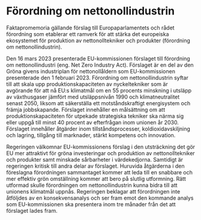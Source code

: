 # Förordning om nettonollindustrin

Faktapromemoria gällande förslag till Europaparlamentets och rådet förordning som etablerar ett ramverk för att stärka det europeiska ekosystemet för produktion
av nettonolltekniker och produkter (förordning om nettonollindustrin).

Den 16 mars 2023 presenterade EU\-kommissionen förslaget till förordning om nettonollindustri (eng. Net Zero Industry Act). Förslaget är en del av den Gröna givens industriplan för nettonollåldern som EU\-kommissionen presenterade den 1 februari 2023\. Förordning om nettonollindustrin syftar till att skala upp produktionskapaciteten av nyckeltekniker som är avgörande för att nå EU:s klimatmål om en 55 procents minskning i utsläpp av växthusgaser jämfört med utsläppsnivån 1990 och klimatneutralitet senast 2050, liksom att säkerställa ett motståndskraftigt energisystem och främja jobbskapande. Förslaget innehåller en målsättning om att produktionskapaciteten för utpekade strategiska tekniker ska närma sig eller uppgå till minst 40 procent av efterfrågan inom unionen år 2030\. Förslaget innehåller åtgärder inom tillståndsprocesser, koldioxidavskiljning och lagring, tillgång till marknader, stärkt kompetens och innovation.

Regeringen välkomnar EU\-kommissionens förslag i den utsträckning det gör EU mer attraktivt för gröna investeringar och produktion av nettonolltekniker och produkter samt minskade sårbarheter i värdekedjorna. Samtidigt är regeringen kritisk till andra delar av förslaget. Huruvida åtgärderna i den föreslagna förordningen sammantaget kommer att leda till en snabbare och mer effektiv grön omställning kommer att bero på slutlig utformning. Rätt utformad skulle förordningen om nettonollindustrin kunna bidra till att unionens klimatmål uppnås. Regeringen beklagar att förordningen inte åtföljdes av en konsekvensanalys och ser fram emot den kommande analys som EU\-kommissionen ska presentera inom tre månader från det att förslaget lades fram.
